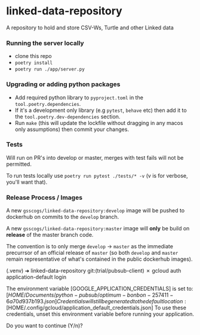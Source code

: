 # linked-data-repository
A repository to hold and store CSV-Ws, Turtle and other Linked data


### Running the server locally

* clone this repo
* `poetry install`
* `poetry run ./app/server.py`


### Upgrading or adding python packages

* Add required python library to `pyproject.toml` in the `tool.poetry.dependencies`.
* If it's a development only library (e.g `pytest`, `behave` etc) then add it to the `tool.poetry.dev-dependencies` section.
* Run `make` (this will update the lockfile without dragging in any macos only assumptions) then commit your changes.


### Tests

Will run on PR's into develop or master, merges with test fails will not be permitted.

To run tests locally use `poetry run pytest ./tests/* -v` (v is for verbose, you'll want that).

### Release Process / Images

A new `gsscogs/linked-data-repository:develop` image will be pushed to dockerhub on commits to the `develop` branch.

A new `gsscogs/linked-data-repository:master` image will **only** be build on **release** of the master branch code.

The convention is to only merge `develop` -> `master` as the immediate precurrsor of an official release of `master` (so both `develop` and `master` remain representative of what's contained in the public dockerhub images).

(.venv) ➜  linked-data-repository git:(trial/pubsub-client) ✗ gcloud auth application-default login

The environment variable [GOOGLE_APPLICATION_CREDENTIALS] is set to:
  [$HOME/Documents/python-pubsub/optimum-bonbon-257411-6a70d937b193.json]
Credentials will still be generated to the default location:
  [$HOME/.config/gcloud/application_default_credentials.json]
To use these credentials, unset this environment variable before
running your application.

Do you want to continue (Y/n)?  